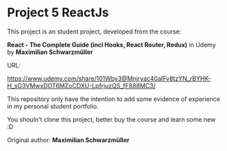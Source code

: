 #  Project 5 ReactJs

This project is an student project, developed from the course:

**React - The Complete Guide (incl Hooks, React Router, Redux)** in Udemy by **Maximilian Schwarzmüller**

URL:

https://www.udemy.com/share/101Wby3@Mnjryac40aIFv8tzYN_rBYHK-H_sG3VMwxDOT6MZoCDXU-LpfrjuzQS_fF888MC3/


This repository only have the intention to add some evidence of experience in my personal student portfolio.

You shouln't clone this project, better buy the course and learn some new :D


Original author: **Maximilian Schwarzmüller**